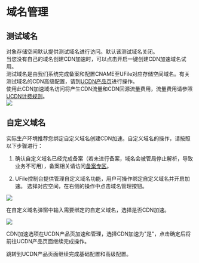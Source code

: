 

# 域名管理

## 测试域名

对象存储空间默认提供测试域名进行访问。默认该测试域名关闭。  
当您没有自己的域名创建CDN加速时，可以点击开启一键创建CDN加速域名试用。  
测试域名是由我们系统完成备案和配置CNAME至UFile对应存储空间域名。有关测试域名的CDN高级配置，请到[UCDN产品页](https://console.ucloud.cn/ucdn/ucdndomainmanage)进行操作。  
使用此CDN加速域名访问将产生CDN流量和CDN回源流量费用，流量费用请参照[UCDN计费规则](https://docs.ucloud.cn/ucdn/charge)。  
![](/images/guide/域名管理1.png)

## 自定义域名

实际生产环境推荐您绑定自定义域名创建CDN加速。自定义域名的操作，请按照以下步骤进行：

1. 确认自定义域名已经完成备案（若未进行备案，域名会被管局停止解析，导致业务不可用），备案相关请访问[备案专区](https://beian.ucloud.cn)。

2. UFile控制台提供管理自定义域名功能，用户可操作绑定自定义域名并开启加速。
选择对应空间，在右侧的操作中点击域名管理按钮。

![](/images/guide/域名管理2.png)

在自定义域名弹窗中输入需要绑定的自定义域名，选择是否CDN加速。

![](/images/guide/域名管理3.png)

CDN加速选项在UCDN产品页加速和管理，选择CDN加速为"是"，点击确定后将前往UCDN产品页面继续完成操作。

跳转到UCDN产品页面继续完成基础配置和高级配置。